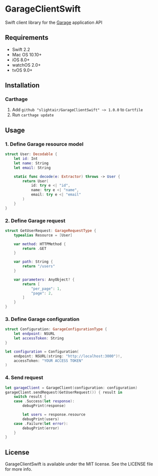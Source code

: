# GarageClientSwift

Swift client library for the [Garage](https://github.com/cookpad/garage) application API

## Requirements

- Swift 2.2
- Mac OS 10.10+
- iOS 8.0+
- watchOS 2.0+
- tvOS 9.0+

## Installation

### Carthage

1. Add `github "slightair/GarageClientSwift" ~> 1.0.0` to `Cartfile`
1. Run `carthage update`

## Usage

### 1. Define Garage resource model

```swift
struct User: Decodable {
    let id: Int
    let name: String
    let email: String

    static func decode(e: Extractor) throws -> User {
        return User(
            id: try e <| "id",
            name: try e <| "name",
            email: try e <| "email"
        )
    }
}
```

### 2. Define Garage request

```swift
struct GetUserRequest: GarageRequestType {
    typealias Resource = [User]

    var method: HTTPMethod {
        return .GET
    }

    var path: String {
        return "/users"
    }

    var parameters: AnyObject? {
        return [
            "per_page": 1,
            "page": 2,
        ]
    }
}
```

### 3. Define Garage configuration

```swift
struct Configuration: GarageConfigurationType {
    let endpoint: NSURL
    let accessToken: String
}

let configuration = Configuration(
    endpoint: NSURL(string: "http://localhost:3000")!,
    accessToken: "YOUR ACCESS TOKEN"
)
```

### 4. Send request

```swift
let garageClient = GarageClient(configuration: configuration)
garageClient.sendRequest(GetUserRequest()) { result in
    switch result {
    case .Success(let response):
        debugPrint(response)

        let users = response.resource
        debugPrint(users)
    case .Failure(let error):
        debugPrint(error)
    }
}
```

## License

GarageClientSwift is available under the MIT license. See the LICENSE file for more info.